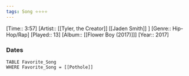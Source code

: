 ```yaml
---
tags: Song ⭐⭐⭐⭐ 
---
```

[Time:: 3:57]
[Artist:: [[Tyler, the Creator]] [[Jaden Smith]] ]
[Genre:: Hip-Hop/Rap]
[Played:: 13]
[Album:: [[Flower Boy (2017)]]]
[Year:: 2017]
### Dates
````dataview
TABLE Favorite_Song
WHERE Favorite_Song = [[Pothole]]
````